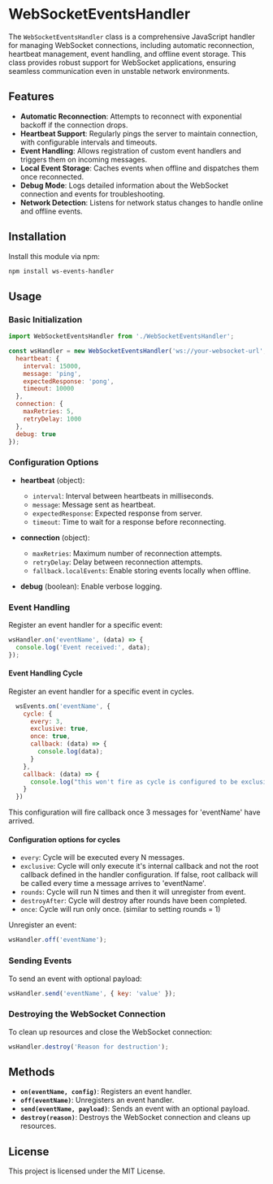 
# WebSocketEventsHandler

The `WebSocketEventsHandler` class is a comprehensive JavaScript handler for managing WebSocket connections, including automatic reconnection, heartbeat management, event handling, and offline event storage. This class provides robust support for WebSocket applications, ensuring seamless communication even in unstable network environments.

## Features

- **Automatic Reconnection**: Attempts to reconnect with exponential backoff if the connection drops.
- **Heartbeat Support**: Regularly pings the server to maintain connection, with configurable intervals and timeouts.
- **Event Handling**: Allows registration of custom event handlers and triggers them on incoming messages.
- **Local Event Storage**: Caches events when offline and dispatches them once reconnected.
- **Debug Mode**: Logs detailed information about the WebSocket connection and events for troubleshooting.
- **Network Detection**: Listens for network status changes to handle online and offline events.

## Installation

Install this module via npm:

```bash
npm install ws-events-handler
```

## Usage

### Basic Initialization

```javascript
import WebSocketEventsHandler from './WebSocketEventsHandler';

const wsHandler = new WebSocketEventsHandler('ws://your-websocket-url', {
  heartbeat: { 
    interval: 15000, 
    message: 'ping', 
    expectedResponse: 'pong', 
    timeout: 10000 
  },
  connection: { 
    maxRetries: 5, 
    retryDelay: 1000 
  },
  debug: true
});
```

### Configuration Options

- **heartbeat** (object):
  - `interval`: Interval between heartbeats in milliseconds.
  - `message`: Message sent as heartbeat.
  - `expectedResponse`: Expected response from server.
  - `timeout`: Time to wait for a response before reconnecting.
  
- **connection** (object):
  - `maxRetries`: Maximum number of reconnection attempts.
  - `retryDelay`: Delay between reconnection attempts.
  - `fallback.localEvents`: Enable storing events locally when offline.

- **debug** (boolean): Enable verbose logging.

### Event Handling

Register an event handler for a specific event:

```javascript
wsHandler.on('eventName', (data) => {
  console.log('Event received:', data);
});
```

#### Event Handling Cycle 

Register an event handler for a specific event in cycles.

```javascript
  wsEvents.on('eventName', { 
    cycle: { 
      every: 3,
      exclusive: true,
      once: true,
      callback: (data) => {
        console.log(data);
      }
    },
    callback: (data) => {
      console.log("this won't fire as cycle is configured to be exclusive.")
    }
  })
```

This configuration will fire callback once 3 messages for 'eventName' have arrived.

#### Configuration options for cycles
- `every`: Cycle will be executed every N messages.
- `exclusive`: Cycle will only execute it's internal callback and not the root callback defined in the handler configuration. If false, root callback will be called every time a message arrives to 'eventName'.
- `rounds`: Cycle will run N times and then it will unregister from event.
- `destroyAfter`: Cycle will destroy after rounds have been completed.
- `once`: Cycle will run only once. (similar to setting rounds = 1)



Unregister an event:

```javascript
wsHandler.off('eventName');
```

### Sending Events

To send an event with optional payload:

```javascript
wsHandler.send('eventName', { key: 'value' });
```

### Destroying the WebSocket Connection

To clean up resources and close the WebSocket connection:

```javascript
wsHandler.destroy('Reason for destruction');
```

## Methods

- **`on(eventName, config)`**: Registers an event handler.
- **`off(eventName)`**: Unregisters an event handler.
- **`send(eventName, payload)`**: Sends an event with an optional payload.
- **`destroy(reason)`**: Destroys the WebSocket connection and cleans up resources.

## License

This project is licensed under the MIT License.

